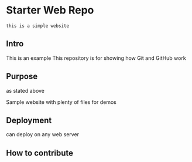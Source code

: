 # Starter Web Repo
	this is a simple website
## Intro
This is an example
This repository is for showing how Git and GitHub work

## Purpose
as stated above

Sample website with plenty of files for demos
## Deployment
can deploy on any web server

## How to contribute